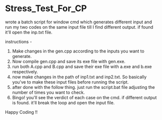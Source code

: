 # Stress_Test_For_CP
wrote a batch script for window cmd which generates different input and run my two codes on the same input file till I find different output. if found it'll open the inp.txt file.


instructions - 

1. Make changes in the gen.cpp according to the inputs you want to generate.
2. Now compile gen.cpp and save its exe file with gen.exe.
3. run both A.cpp and B.cpp and save their exe file with a.exe and b.exe respectively.
4. now make changes in the path of inp1.txt and inp2.txt. So basically you've to make these input files before running the script.
5. after done with the follow thing. just run the script.bat file adjusting the number of times you want to check.
6. Bingo! you'll see the verdict of each case on the cmd. if different output is found. it'll break the loop and open the input file.

Happy Coding !!
